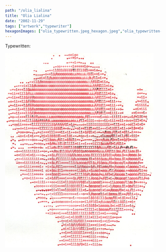 ```yaml
---
path: "/olia_lialina"
title: "Olia Lialina"
date: "2002-11-29"
tags: ["artwork","typewriter"]
hexagonImages: ["olia_typewritten.jpeg_hexagon.jpeg","olia_typewritten-228x300.jpg_hexagon.jpeg","olia_typewritten.jpg_hexagon.jpeg"]
---
```



Typewritten: 

[![](olia_typewritten.jpg "olia_typewritten")](olia_typewritten.jpg)
